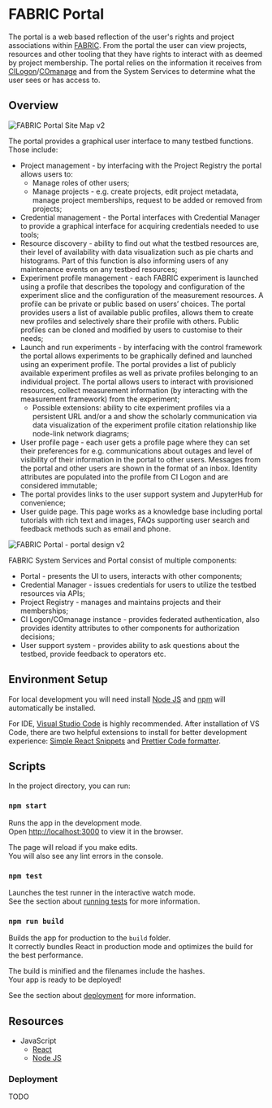 # FABRIC Portal

The portal is a web based reflection of the user's rights and project associations within [FABRIC](https://fabric-testbed.net//0). From the portal the user can view projects, resources and other tooling that they have rights to interact with as deemed by project membership. The portal relies on the information it receives from [CILogon](https://www.cilogon.org/home)/[COmanage](https://www.cilogon.org/comanage) and from the System Services to determine what the user sees or has access to.

## Overview

![FABRIC Portal Site Map v2](https://user-images.githubusercontent.com/37635744/94174176-f2ae9800-fe62-11ea-91e3-060e59ebb29e.png)

The portal provides a graphical user interface to many testbed functions. Those include:

- Project management - by interfacing with the Project Registry the portal allows users to:
  - Manage roles of other users;
  - Manage projects - e.g. create projects, edit project metadata, manage project memberships, request to be added or removed from projects;
- Credential management - the Portal interfaces with Credential Manager to provide a graphical interface for acquiring credentials needed to use tools;
- Resource discovery - ability to find out what the testbed resources are, their level of availability with data visualization such as pie charts and histograms. Part of this function is also informing users of any maintenance events on any testbed resources;
- Experiment profile management - each FABRIC experiment is launched using a profile that describes the topology and configuration of the experiment slice and the configuration of the measurement resources. A profile can be private or public based on users’ choices. The portal provides users a list of available public profiles, allows them to create new profiles and selectively share their profile with others. Public profiles can be cloned and modified by users to customise to their needs;
- Launch and run experiments - by interfacing with the control framework the portal allows experiments to be graphically defined and launched using an experiment profile. The portal provides a list of publicly available experiment profiles as well as private profiles belonging to an individual project. The portal allows users to interact with provisioned resources, collect measurement information (by interacting with the measurement framework) from the experiment;
  - Possible extensions: ability to cite experiment profiles via a persistent URL and/or a and show the scholarly communication via data visualization of the experiment profile citation relationship like node-link network diagrams;
- User profile page - each user gets a profile page where they can set their preferences for e.g. communications about outages and level of visibility of their information in the portal to other users. Messages from the portal and other users are shown in the format of an inbox. Identity attributes are populated into the profile from CI Logon and are considered immutable;
- The portal provides links to the user support system and JupyterHub for convenience;
- User guide page. This page works as a knowledge base including portal tutorials with rich text and images, FAQs supporting user search and feedback methods such as email and phone.

![FABRIC Portal - portal design v2](https://user-images.githubusercontent.com/37635744/94175976-694c9500-fe65-11ea-987f-2d3e9b75d2c2.png)

FABRIC System Services and Portal consist of multiple components:

- Portal - presents the UI to users, interacts with other components;
- Credential Manager - issues credentials for users to utilize the testbed resources via APIs;
- Project Registry - manages and maintains projects and their memberships;
- CI Logon/COmanage instance - provides federated authentication, also provides identity attributes to other components for authorization decisions;
- User support system - provides ability to ask questions about the testbed, provide feedback to operators etc.

## Environment Setup

For local development you will need install [Node JS](https://nodejs.org/en/) and [npm](https://www.npmjs.com/) will automatically be installed.

For IDE, [Visual Studio Code](https://code.visualstudio.com/) is highly recommended. After installation of VS Code, there are two helpful extensions to install for better development experience: [Simple React Snippets](https://marketplace.visualstudio.com/items?itemName=burkeholland.simple-react-snippets) and [Prettier Code formatter](https://marketplace.visualstudio.com/items?itemName=esbenp.prettier-vscode).

## Scripts

In the project directory, you can run:

### `npm start`

Runs the app in the development mode.<br />
Open [http://localhost:3000](http://localhost:3000) to view it in the browser.

The page will reload if you make edits.<br />
You will also see any lint errors in the console.

### `npm test`

Launches the test runner in the interactive watch mode.<br />
See the section about [running tests](https://facebook.github.io/create-react-app/docs/running-tests) for more information.

### `npm run build`

Builds the app for production to the `build` folder.<br />
It correctly bundles React in production mode and optimizes the build for the best performance.

The build is minified and the filenames include the hashes.<br />
Your app is ready to be deployed!

See the section about [deployment](https://facebook.github.io/create-react-app/docs/deployment) for more information.

## Resources

- JavaScript
  - [React](https://reactjs.org/)
  - [Node JS](https://nodejs.org/en/)

### Deployment

TODO
